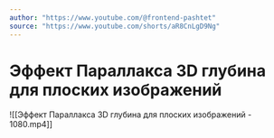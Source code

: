 ```yaml
---
author: "https://www.youtube.com/@frontend-pashtet"
source: "https://www.youtube.com/shorts/aR8CnLgD9Ng"
---
```


# Эффект Параллакса  3D глубина для плоских изображений

![[Эффект Параллакса  3D глубина для плоских изображений - 1080.mp4]]